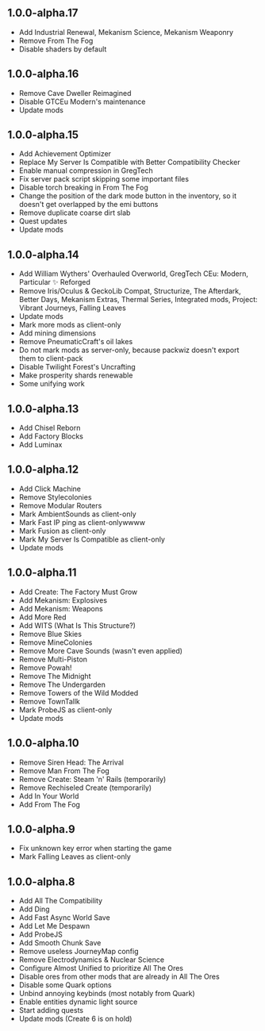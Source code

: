 ## 1.0.0-alpha.17

- Add Industrial Renewal, Mekanism Science, Mekanism Weaponry
- Remove From The Fog
- Disable shaders by default

## 1.0.0-alpha.16

- Remove Cave Dweller Reimagined
- Disable GTCEu Modern's maintenance
- Update mods

## 1.0.0-alpha.15

- Add Achievement Optimizer
- Replace My Server Is Compatible with Better Compatibility Checker
- Enable manual compression in GregTech
- Fix server pack script skipping some important files
- Disable torch breaking in From The Fog
- Change the position of the dark mode button in the inventory, so it doesn't get overlapped by the emi buttons
- Remove duplicate coarse dirt slab
- Quest updates
- Update mods

## 1.0.0-alpha.14

- Add William Wythers' Overhauled Overworld, GregTech CEu: Modern, Particular ✨ Reforged
- Remove Iris/Oculus & GeckoLib Compat, Structurize, The Afterdark, Better Days, Mekanism Extras, Thermal Series, Integrated mods, Project: Vibrant Journeys, Falling Leaves
- Update mods
- Mark more mods as client-only
- Add mining dimensions
- Remove PneumaticCraft's oil lakes
- Do not mark mods as server-only, because packwiz doesn't export them to client-pack
- Disable Twilight Forest's Uncrafting
- Make prosperity shards renewable
- Some unifying work

## 1.0.0-alpha.13

- Add Chisel Reborn
- Add Factory Blocks
- Add Luminax

## 1.0.0-alpha.12

- Add Click Machine
- Remove Stylecolonies
- Remove Modular Routers
- Mark AmbientSounds as client-only
- Mark Fast IP ping as client-onlywwww
- Mark Fusion as client-only
- Mark My Server Is Compatible as client-only
- Update mods

## 1.0.0-alpha.11

- Add Create: The Factory Must Grow
- Add Mekanism: Explosives
- Add Mekanism: Weapons
- Add More Red
- Add WITS (What Is This Structure?)
- Remove Blue Skies
- Remove MineColonies
- Remove More Cave Sounds (wasn't even applied)
- Remove Multi-Piston
- Remove Powah!
- Remove The Midnight
- Remove The Undergarden
- Remove Towers of the Wild Modded
- Remove TownTallk
- Mark ProbeJS as client-only
- Update mods

## 1.0.0-alpha.10

- Remove Siren Head: The Arrival
- Remove Man From The Fog
- Remove Create: Steam 'n' Rails (temporarily)
- Remove Rechiseled Create (temporarily)
- Add In Your World
- Add From The Fog

## 1.0.0-alpha.9

- Fix unknown key error when starting the game
- Mark Falling Leaves as client-only

## 1.0.0-alpha.8

- Add All The Compatibility
- Add Ding
- Add Fast Async World Save
- Add Let Me Despawn
- Add ProbeJS
- Add Smooth Chunk Save
- Remove useless JourneyMap config
- Remove Electrodynamics & Nuclear Science
- Configure Almost Unified to prioritize All The Ores
- Disable ores from other mods that are already in All The Ores
- Disable some Quark options
- Unbind annoying keybinds (most notably from Quark)
- Enable entities dynamic light source
- Start adding quests
- Update mods (Create 6 is on hold)
